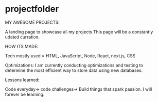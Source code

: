 # projectfolder
MY AWESOME PROJECTS:

A landing page to showcase all my projects
This page will be a constantly udated curration.


HOW ITS MADE:

Tech mostly used = HTML, JavaScript, Node, React, next.js, CSS 

Optimizations:
I am currently conducting optimizations and testing to determine the most efficient way to store data using new databases.

Lessons learned:

Code everyday-> code challenges-> Build things that spark passion. I will forever be learning.
